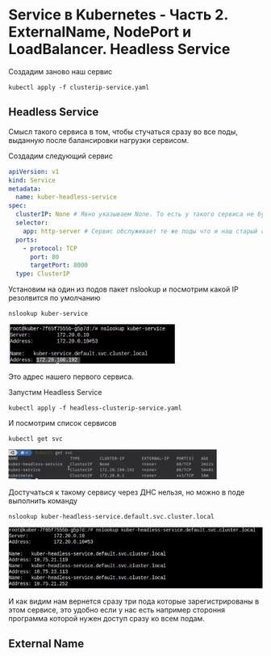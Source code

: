# Service в Kubernetes - Часть 2. ExternalName, NodePort и LoadBalancer. Headless Service

Создадим заново наш сервис

    kubectl apply -f clusterip-service.yaml

## Headless Service

Смысл такого сервиса в том, чтобы стучаться сразу во все поды, выданную после балансировки нагрузки сервисом.

Создадим следующий сервис

```yaml
apiVersion: v1
kind: Service
metadata:
  name: kuber-headless-service
spec:
  clusterIP: None # Явно указываем None. То есть у такого сервиса не будет clusterIP
  selector:
    app: http-server # Сервис обслуживает те же поды что и наш старый сервис
  ports:
    - protocol: TCP
      port: 80
      targetPort: 8000
  type: ClusterIP
```

Установим на один из подов пакет nslookup и посмотрим какой IP резолвится по умолчанию

    nslookup kuber-service

![img.png](img.png)

Это адрес нашего первого сервиса.

Запустим Headless Service

    kubectl apply -f headless-clusterip-service.yaml

И посмотрим список сервисов

    kubectl get svc 

![img_1.png](img_1.png)

Достучаться к такому сервису через ДНС нельзя, но можно в поде выполнить команду

    nslookup kuber-headless-service.default.svc.cluster.local

![img_2.png](img_2.png)

И как видим нам вернется сразу три пода которые зарегистрированы в этом сервисе, это удобно если у нас есть например
стороння программа которой нужен доступ сразу ко всем подам.

## External Name
